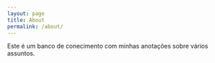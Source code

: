 ```yaml
---
layout: page
title: About
permalink: /about/
---
```


Este é um banco de conecimento com minhas anotações sobre vários assuntos.

